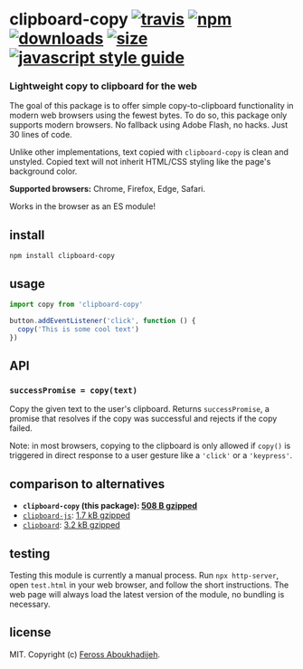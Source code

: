 # clipboard-copy [![travis][travis-image]][travis-url] [![npm][npm-image]][npm-url] [![downloads][downloads-image]][downloads-url]  [![size][size-image]][size-url] [![javascript style guide][standard-image]][standard-url]

[travis-image]: https://img.shields.io/travis/feross/clipboard-copy/master.svg
[travis-url]: https://travis-ci.org/feross/clipboard-copy
[npm-image]: https://img.shields.io/npm/v/clipboard-copy.svg
[npm-url]: https://npmjs.org/package/clipboard-copy
[downloads-image]: https://img.shields.io/npm/dm/clipboard-copy.svg
[downloads-url]: https://npmjs.org/package/clipboard-copy
[size-image]: https://img.shields.io/bundlephobia/minzip/clipboard-copy
[size-url]: https://bundlephobia.com/result?p=clipboard-copy
[standard-image]: https://img.shields.io/badge/code_style-standard-brightgreen.svg
[standard-url]: https://standardjs.com

### Lightweight copy to clipboard for the web

The goal of this package is to offer simple copy-to-clipboard functionality in
modern web browsers using the fewest bytes. To do so, this package only supports
modern browsers. No fallback using Adobe Flash, no hacks. Just 30 lines of code.

Unlike other implementations, text copied with `clipboard-copy` is clean and
unstyled. Copied text will not inherit HTML/CSS styling like the page's background
color.

**Supported browsers:** Chrome, Firefox, Edge, Safari.

Works in the browser as an ES module!

## install

```
npm install clipboard-copy
```

## usage

```js
import copy from 'clipboard-copy'

button.addEventListener('click', function () {
  copy('This is some cool text')
})
```

## API

### `successPromise = copy(text)`

Copy the given text to the user's clipboard. Returns `successPromise`, a promise that resolves if the copy was successful and rejects if the copy failed.

Note: in most browsers, copying to the clipboard is only allowed if `copy()` is
triggered in direct response to a user gesture like a `'click'` or a `'keypress'`.

## comparison to alternatives

- **`clipboard-copy` (this package): [508 B gzipped](https://bundlephobia.com/result?p=clipboard-copy)**
- [`clipboard-js`](https://www.npmjs.com/package/clipboard-js): [1.7 kB gzipped](https://bundlephobia.com/result?p=clipboard-js)
- [`clipboard`](https://www.npmjs.com/package/clipboard): [3.2 kB gzipped](https://bundlephobia.com/result?p=clipboard)

## testing

Testing this module is currently a manual process. Run `npx http-server`, open `test.html` in your web browser, and follow the short instructions. The web page will always load the latest version of the module, no bundling is necessary.

## license

MIT. Copyright (c) [Feross Aboukhadijeh](http://feross.org).
